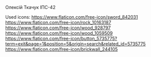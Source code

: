Олексій Ткачук ІПС-42

Used icons:
https://www.flaticon.com/free-icon/sword_842031
https://www.flaticon.com/free-icon/rock_10163187
https://www.flaticon.com/free-icon/wood_928797
https://www.flaticon.com/free-icon/wood_1059509
https://www.flaticon.com/free-icon/button_5735775?term=exit&page=1&position=5&origin=search&related_id=5735775
https://www.flaticon.com/free-icon/brickwall_244105